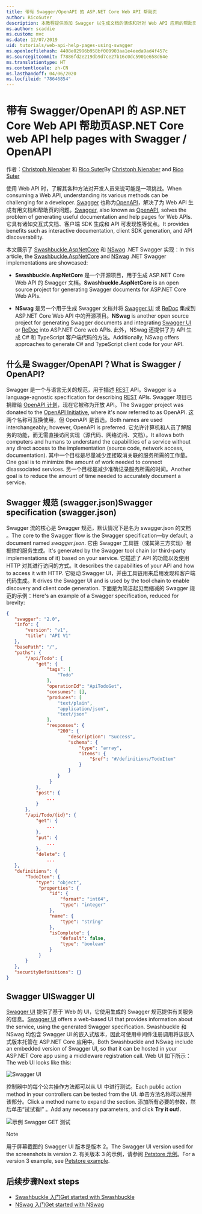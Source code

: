 ```yaml
---
title: 带有 Swagger/OpenAPI 的 ASP.NET Core Web API 帮助页
author: RicoSuter
description: 本教程提供添加 Swagger 以生成文档的演练和针对 Web API 应用的帮助页。
ms.author: scaddie
ms.custom: mvc
ms.date: 12/07/2019
uid: tutorials/web-api-help-pages-using-swagger
ms.openlocfilehash: 4408e02996b958bf009903aa1e4eeda9ad4f457c
ms.sourcegitcommit: f7886fd2e219db9d7ce27b16c0dc5901e658d64e
ms.translationtype: HT
ms.contentlocale: zh-CN
ms.lasthandoff: 04/06/2020
ms.locfileid: "78646854"
---
```

# <a name="aspnet-core-web-api-help-pages-with-swagger--openapi"></a><span data-ttu-id="95b79-103">带有 Swagger/OpenAPI 的 ASP.NET Core Web API 帮助页</span><span class="sxs-lookup"><span data-stu-id="95b79-103">ASP.NET Core web API help pages with Swagger / OpenAPI</span></span>

<span data-ttu-id="95b79-104">作者：[Christoph Nienaber](https://twitter.com/zuckerthoben) 和 [Rico Suter](https://blog.rsuter.com/)</span><span class="sxs-lookup"><span data-stu-id="95b79-104">By [Christoph Nienaber](https://twitter.com/zuckerthoben) and [Rico Suter](https://blog.rsuter.com/)</span></span>

<span data-ttu-id="95b79-105">使用 Web API 时，了解其各种方法对开发人员来说可能是一项挑战。</span><span class="sxs-lookup"><span data-stu-id="95b79-105">When consuming a Web API, understanding its various methods can be challenging for a developer.</span></span> <span data-ttu-id="95b79-106">[Swagger](https://swagger.io/) 也称为[OpenAPI](https://www.openapis.org/)，解决了为 Web API 生成有用文档和帮助页的问题。</span><span class="sxs-lookup"><span data-stu-id="95b79-106">[Swagger](https://swagger.io/), also known as [OpenAPI](https://www.openapis.org/), solves the problem of generating useful documentation and help pages for Web APIs.</span></span> <span data-ttu-id="95b79-107">它具有诸如交互式文档、客户端 SDK 生成和 API 可发现性等优点。</span><span class="sxs-lookup"><span data-stu-id="95b79-107">It provides benefits such as interactive documentation, client SDK generation, and API discoverability.</span></span>

<span data-ttu-id="95b79-108">本文展示了 [Swashbuckle.AspNetCore](https://github.com/domaindrivendev/Swashbuckle.AspNetCore) 和 [NSwag](https://github.com/RicoSuter/NSwag) .NET Swagger 实现：</span><span class="sxs-lookup"><span data-stu-id="95b79-108">In this article, the [Swashbuckle.AspNetCore](https://github.com/domaindrivendev/Swashbuckle.AspNetCore) and [NSwag](https://github.com/RicoSuter/NSwag) .NET Swagger implementations are showcased:</span></span>

* <span data-ttu-id="95b79-109">**Swashbuckle.AspNetCore** 是一个开源项目，用于生成 ASP.NET Core Web API 的 Swagger 文档。</span><span class="sxs-lookup"><span data-stu-id="95b79-109">**Swashbuckle.AspNetCore** is an open source project for generating Swagger documents for ASP.NET Core Web APIs.</span></span>

* <span data-ttu-id="95b79-110">**NSwag** 是另一个用于生成 Swagger 文档并将 [Swagger UI](https://swagger.io/swagger-ui/) 或 [ReDoc](https://github.com/Rebilly/ReDoc) 集成到 ASP.NET Core Web API 中的开源项目。</span><span class="sxs-lookup"><span data-stu-id="95b79-110">**NSwag** is another open source project for generating Swagger documents and integrating [Swagger UI](https://swagger.io/swagger-ui/) or [ReDoc](https://github.com/Rebilly/ReDoc) into ASP.NET Core web APIs.</span></span> <span data-ttu-id="95b79-111">此外，NSwag 还提供了为 API 生成 C# 和 TypeScript 客户端代码的方法。</span><span class="sxs-lookup"><span data-stu-id="95b79-111">Additionally, NSwag offers approaches to generate C# and TypeScript client code for your API.</span></span>

## <a name="what-is-swagger--openapi"></a><span data-ttu-id="95b79-112">什么是 Swagger/OpenAPI？</span><span class="sxs-lookup"><span data-stu-id="95b79-112">What is Swagger / OpenAPI?</span></span>

<span data-ttu-id="95b79-113">Swagger 是一个与语言无关的规范，用于描述 [REST](https://en.wikipedia.org/wiki/Representational_state_transfer) API。</span><span class="sxs-lookup"><span data-stu-id="95b79-113">Swagger is a language-agnostic specification for describing [REST](https://en.wikipedia.org/wiki/Representational_state_transfer) APIs.</span></span> <span data-ttu-id="95b79-114">Swagger 项目已捐赠给 [OpenAPI 计划](https://www.openapis.org/)，现在它被称为开放 API。</span><span class="sxs-lookup"><span data-stu-id="95b79-114">The Swagger project was donated to the [OpenAPI Initiative](https://www.openapis.org/), where it's now referred to as OpenAPI.</span></span> <span data-ttu-id="95b79-115">这两个名称可互换使用，但 OpenAPI 是首选。</span><span class="sxs-lookup"><span data-stu-id="95b79-115">Both names are used interchangeably; however, OpenAPI is preferred.</span></span> <span data-ttu-id="95b79-116">它允许计算机和人员了解服务的功能，而无需直接访问实现（源代码、网络访问、文档）。</span><span class="sxs-lookup"><span data-stu-id="95b79-116">It allows both computers and humans to understand the capabilities of a service without any direct access to the implementation (source code, network access, documentation).</span></span> <span data-ttu-id="95b79-117">其中一个目标是尽量减少连接取消关联的服务所需的工作量。</span><span class="sxs-lookup"><span data-stu-id="95b79-117">One goal is to minimize the amount of work needed to connect disassociated services.</span></span> <span data-ttu-id="95b79-118">另一个目标是减少准确记录服务所需的时间。</span><span class="sxs-lookup"><span data-stu-id="95b79-118">Another goal is to reduce the amount of time needed to accurately document a service.</span></span>

## <a name="swagger-specification-swaggerjson"></a><span data-ttu-id="95b79-119">Swagger 规范 (swagger.json)</span><span class="sxs-lookup"><span data-stu-id="95b79-119">Swagger specification (swagger.json)</span></span>

<span data-ttu-id="95b79-120">Swagger 流的核心是 Swagger 规范，默认情况下是名为 swagger.json 的文档  。</span><span class="sxs-lookup"><span data-stu-id="95b79-120">The core to the Swagger flow is the Swagger specification&mdash;by default, a document named *swagger.json*.</span></span> <span data-ttu-id="95b79-121">它由 Swagger 工具链（或其第三方实现）根据你的服务生成。</span><span class="sxs-lookup"><span data-stu-id="95b79-121">It's generated by the Swagger tool chain (or third-party implementations of it) based on your service.</span></span> <span data-ttu-id="95b79-122">它描述了 API 的功能以及使用 HTTP 对其进行访问的方式。</span><span class="sxs-lookup"><span data-stu-id="95b79-122">It describes the capabilities of your API and how to access it with HTTP.</span></span> <span data-ttu-id="95b79-123">它驱动 Swagger UI，并由工具链用来启用发现和客户端代码生成。</span><span class="sxs-lookup"><span data-stu-id="95b79-123">It drives the Swagger UI and is used by the tool chain to enable discovery and client code generation.</span></span> <span data-ttu-id="95b79-124">下面是为简洁起见而缩减的 Swagger 规范的示例：</span><span class="sxs-lookup"><span data-stu-id="95b79-124">Here's an example of a Swagger specification, reduced for brevity:</span></span>

```json
{
   "swagger": "2.0",
   "info": {
       "version": "v1",
       "title": "API V1"
   },
   "basePath": "/",
   "paths": {
       "/api/Todo": {
           "get": {
               "tags": [
                   "Todo"
               ],
               "operationId": "ApiTodoGet",
               "consumes": [],
               "produces": [
                   "text/plain",
                   "application/json",
                   "text/json"
               ],
               "responses": {
                   "200": {
                       "description": "Success",
                       "schema": {
                           "type": "array",
                           "items": {
                               "$ref": "#/definitions/TodoItem"
                           }
                       }
                   }
                }
           },
           "post": {
               ...
           }
       },
       "/api/Todo/{id}": {
           "get": {
               ...
           },
           "put": {
               ...
           },
           "delete": {
               ...
   },
   "definitions": {
       "TodoItem": {
           "type": "object",
            "properties": {
                "id": {
                    "format": "int64",
                    "type": "integer"
                },
                "name": {
                    "type": "string"
                },
                "isComplete": {
                    "default": false,
                    "type": "boolean"
                }
            }
       }
   },
   "securityDefinitions": {}
}
```

## <a name="swagger-ui"></a><span data-ttu-id="95b79-125">Swagger UI</span><span class="sxs-lookup"><span data-stu-id="95b79-125">Swagger UI</span></span>

<span data-ttu-id="95b79-126">[Swagger UI](https://swagger.io/swagger-ui/) 提供了基于 Web 的 UI，它使用生成的 Swagger 规范提供有关服务的信息。</span><span class="sxs-lookup"><span data-stu-id="95b79-126">[Swagger UI](https://swagger.io/swagger-ui/) offers a web-based UI that provides information about the service, using the generated Swagger specification.</span></span> <span data-ttu-id="95b79-127">Swashbuckle 和 NSwag 均包含 Swagger UI 的嵌入式版本，因此可使用中间件注册调用将该嵌入式版本托管在 ASP.NET Core 应用中。</span><span class="sxs-lookup"><span data-stu-id="95b79-127">Both Swashbuckle and NSwag include an embedded version of Swagger UI, so that it can be hosted in your ASP.NET Core app using a middleware registration call.</span></span> <span data-ttu-id="95b79-128">Web UI 如下所示：</span><span class="sxs-lookup"><span data-stu-id="95b79-128">The web UI looks like this:</span></span>

![Swagger UI](web-api-help-pages-using-swagger/_static/swagger-ui.png)

<span data-ttu-id="95b79-130">控制器中的每个公共操作方法都可以从 UI 中进行测试。</span><span class="sxs-lookup"><span data-stu-id="95b79-130">Each public action method in your controllers can be tested from the UI.</span></span> <span data-ttu-id="95b79-131">单击方法名称可以展开该部分。</span><span class="sxs-lookup"><span data-stu-id="95b79-131">Click a method name to expand the section.</span></span> <span data-ttu-id="95b79-132">添加所有必要的参数，然后单击“试试看!”  。</span><span class="sxs-lookup"><span data-stu-id="95b79-132">Add any necessary parameters, and click **Try it out!**.</span></span>

![示例 Swagger GET 测试](web-api-help-pages-using-swagger/_static/get-try-it-out.png)

> [!NOTE]
> <span data-ttu-id="95b79-134">用于屏幕截图的 Swagger UI 版本是版本 2。</span><span class="sxs-lookup"><span data-stu-id="95b79-134">The Swagger UI version used for the screenshots is version 2.</span></span> <span data-ttu-id="95b79-135">有关版本 3 的示例，请参阅 [Petstore 示例](https://petstore.swagger.io/)。</span><span class="sxs-lookup"><span data-stu-id="95b79-135">For a version 3 example, see [Petstore example](https://petstore.swagger.io/).</span></span>

## <a name="next-steps"></a><span data-ttu-id="95b79-136">后续步骤</span><span class="sxs-lookup"><span data-stu-id="95b79-136">Next steps</span></span>

* [<span data-ttu-id="95b79-137">Swashbuckle 入门</span><span class="sxs-lookup"><span data-stu-id="95b79-137">Get started with Swashbuckle</span></span>](xref:tutorials/get-started-with-swashbuckle)
* [<span data-ttu-id="95b79-138">NSwag 入门</span><span class="sxs-lookup"><span data-stu-id="95b79-138">Get started with NSwag</span></span>](xref:tutorials/get-started-with-nswag)
